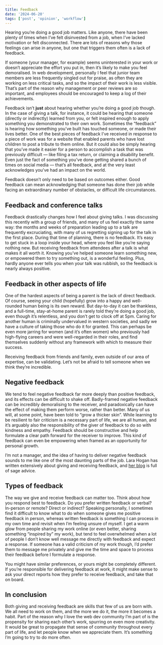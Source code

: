 ```yaml
---
title: Feedback
date: '2024-06-20'
tags: ['post', 'opinion', 'workflow']
---
```


Hearing you’re doing a good job matters. Like anyone, there have been plenty of times when I’ve felt disinvested from a job, when I’ve lacked motivation or felt disconnected. There are lots of reasons why those feelings can arise in anyone, but one that triggers them often is a lack of feedback.

If someone (your manager, for example) seems uninterested in your work or doesn’t appreciate the effort you put in, then it’s likely to make you feel demoralised. In web development, personally I feel that junior team members are less frequently singled out for praise, as often they are working on less critical tasks, and so the impact of their work is less visible. That’s part of the reason why management or peer reviews are so important, and employees should be encouraged to keep a log of their achievements.

Feedback isn’t **just** about hearing whether you’re doing a good job though. In the case of giving a talk, for instance, it could be hearing that someone (directly or indirectly) learned from you, or felt inspired enough to apply something you demonstrated to their own work. Sometimes the “feedback” is hearing how something you’ve built has touched someone, or made their lives better. One of the best pieces of feedback I’ve received in response to a piece of work was for a website that enabled parents who have lost children to post a tribute to them online. But it could also be simply hearing that you’ve made it easier for a person to accomplish a task that was previously difficult — like filing a tax return, or claiming a disability benefit. Even just the fact of something you’ve done getting shared a bunch of times on social media — that’s all feedback, and at the very least acknowledges you’ve had an impact on the world.

Feedback doesn’t only need to be based on outcomes either. Good feedback can mean acknowledging that someone has done their job while facing an extraordinary number of obstacles, or difficult life circumstances.

## Feedback and conference talks

Feedback drastically changes how I feel about giving talks. I was discussing this recently with a group of friends, and many of us feel exactly the same way: the months and weeks of preparation leading up to a talk are frequently excruciating, with many of us regretting signing up for the talk in the first place. During that time of planning, there is no feedback. It’s easy to get stuck in a loop inside your head, where you feel like you’re saying nothing new. But receiving feedback from attendees after a talk is what makes it all worth it. Knowing you’ve helped someone learn something new, or empowered them to try something out, is a wonderful feeling. Plus, hardly anyone ever tells you when your talk was rubbish, so the feedback is nearly always positive.

## Feedback in other aspects of life

One of the hardest aspects of being a parent is the lack of direct feedback. Of course, seeing your child (hopefully) grow into a happy and well-rounded human being is its own reward. But day-to-day it can be thankless, and a full-time, stay-at-home parent is rarely told they’re doing a good job, even though it’s relentless, and you don’t get to clock off at 5pm. Caring for another human is criminally undervalued in western societies, and sadly we have a culture of taking those who do it for granted. This can perhaps be even more jarring for women (and it’s often women) who previously had high-flying careers and were well-regarded in their roles, and find themselves suddenly without any framework with which to measure their success.

Receiving feedback from friends and family, even outside of our area of expertise, can be validating. Let’s not be afraid to tell someone when we think they’re incredible.

## Negative feedback

We tend to feel negative feedback far more deeply than positive feedback, and its effects can be difficult to shake off. Badly-framed negative feedback can be incredibly demoralising to the receiver, and paradoxically can have the effect of making them perform worse, rather than better. Many of us will, at some point, have been told to “grow a thicker skin”. While learning to be resilient to fair criticism is a necessary part of life, we are all human, and it’s arguably also the responsibility of the giver of feedback to do so with kindness and empathy. Feedback should be constructive and help formulate a clear path forward for the receiver to improve. This kind of feedback can even be empowering when framed as an opportunity for personal growth.

I’m not a manager, and the idea of having to deliver negative feedback sounds to me like one of the most daunting parts of the job. Lara Hogan has written extensively about giving and receiving feedback, and [her blog](https://larahogan.me/feedback/) is full of sage advice.

## Types of feedback

The way we give and receive feedback can matter too. Think about how you respond best to feedback. Do you prefer written feedback or verbal? In-person or remote? Direct or indirect? Speaking personally, I sometimes find it difficult to know what to do when someone gives me positive feedback in person, whereas written feedback is something I can process in my own time and revisit when I’m feeling unsure of myself. I get a warm glow from people sharing my work online (or even better, sharing something “inspired by” my work), but tend to feel overwhelmed when a lot of people I don’t know well message me directly with feedback and expect a response. If someone has a valid criticism of my work though, I’d prefer them to message me privately and give me the time and space to process their feedback before I formulate a response.

You might have similar preferences, or yours might be completely different. If you’re responsible for delivering feedback at work, it might make sense to ask your direct reports how they prefer to receive feedback, and take that on board.

## In conclusion

Both giving and receiving feedback are skills that few of us are born with. We all need to work on them, and the more we do it, the more it becomes a habit. Part of the reason why I love the web dev community I’m part of is the propensity for sharing each other’s work, spurring on even more creativity. It would be great to propagate that sense of community throughout every part of life, and let people know when we appreciate them. It’s something I’m going to try to do more often.
